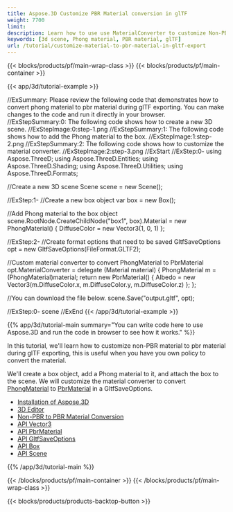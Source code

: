 ```yaml
---
title: Aspose.3D Customize PBR Material conversion in glTF
weight: 7700
limit: 
description: Learn how to use use MaterialConverter to customize Non-PBR material to PBR material during exporting the glTF files.
keywords: [3d scene, Phong material, PBR material, glTF]
url: /tutorial/customize-material-to-pbr-material-in-gltf-export
---
```


{{< blocks/products/pf/main-wrap-class >}}
{{< blocks/products/pf/main-container >}}

{{< app/3d/tutorial-example >}}


//ExSummary: Please review the following code that demonstrates how to convert phong material to pbr material during glTF exporting. You can make changes to the code and run it directly in your browser.
//ExStepSummary:0: The following code shows how to create a new 3D scene.
//ExStepImage:0:step-1.png
//ExStepSummary:1: The following code shows how to add the Phong material to the box.
//ExStepImage:1:step-2.png
//ExStepSummary:2: The following code shows how to customize the material converter.
//ExStepImage:2:step-3.png
//ExStart
//ExStep:0-
using Aspose.ThreeD;
using Aspose.ThreeD.Entities;
using Aspose.ThreeD.Shading;
using Aspose.ThreeD.Utilities;
using Aspose.ThreeD.Formats;

//Create a new 3D scene
Scene scene = new Scene();

//ExStep:1-
//Create a new box object
var box = new Box();

//Add Phong material to the box object
scene.RootNode.CreateChildNode("box1", box).Material = new PhongMaterial() { DiffuseColor = new Vector3(1, 0, 1) };

//ExStep:2-
//Create format options that need to be saved
GltfSaveOptions opt = new GltfSaveOptions(FileFormat.GLTF2);

//Custom material converter to convert PhongMaterial to PbrMaterial
opt.MaterialConverter = delegate (Material material)
{
    PhongMaterial m = (PhongMaterial)material;
    return new PbrMaterial() { Albedo = new Vector3(m.DiffuseColor.x, m.DiffuseColor.y, m.DiffuseColor.z) };
};

//You can download the file below.
scene.Save("output.gltf", opt);

//ExStep:0-
scene
//ExEnd
{{< /app/3d/tutorial-example >}}

{{% app/3d/tutorial-main summary="You can write code here to use Aspose.3D and run the code in browser to see how it works." %}}

In this tutorial, we'll learn how to customize non-PBR material to pbr material during glTF exporting, this is useful when you have you own policy to convert the material.

We'll create a box object, add a Phong material to it, and attach the box to the scene. We will customize the material converter to convert <a href="https://reference.aspose.com/3d/net/aspose.threed.shading/phongmaterial/">PhongMaterial</a> to <a href="https://reference.aspose.com/3d/net/aspose.threed.shading/pbrmaterial/">PbrMaterial</a> in a GltfSaveOptions.

* [Installation of Aspose.3D](https://docs.aspose.com/3d/net/installation/)
* [3D Editor](https://products.aspose.app/3d/editor/)
* [Non-PBR to PBR Material Conversion](https://docs.aspose.com/3d/net/customize-non-pbr-to-pbr-materials-conversion-before-saving-3d-scenes-to-gltf-2-0-format/#non-pbr-to-pbr-material-conversion)
* [API Vector3](https://reference.aspose.com/3d/net/aspose.threed.utilities/vector3/)
* [API PbrMaterial](https://reference.aspose.com/3d/net/aspose.threed.shading/pbrmaterial/)
* [API GltfSaveOptions](https://reference.aspose.com/3d/net/aspose.threed.formats/gltfsaveoptions/)
* [API Box](https://reference.aspose.com/3d/net/aspose.threed.entities/box/)
* [API Scene](https://reference.aspose.com/3d/net/aspose.threed/scene/)

{{% /app/3d/tutorial-main %}}

{{< /blocks/products/pf/main-container >}}
{{< /blocks/products/pf/main-wrap-class >}}

{{< blocks/products/products-backtop-button >}}

